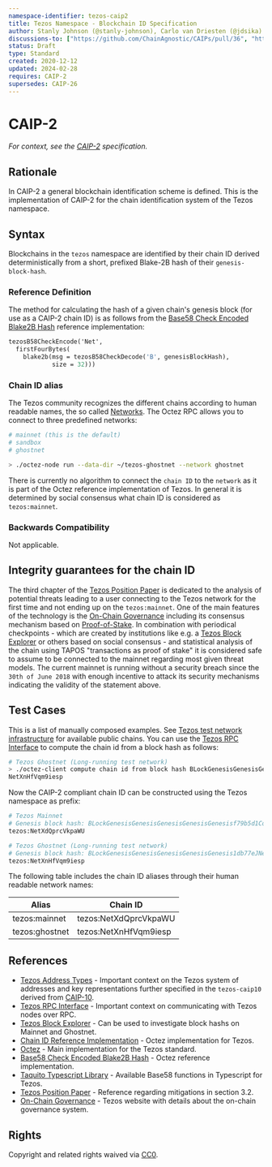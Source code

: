 ```yaml
---
namespace-identifier: tezos-caip2
title: Tezos Namespace - Blockchain ID Specification
author: Stanly Johnson (@stanly-johnson), Carlo van Driesten (@jdsika)
discussions-to: ["https://github.com/ChainAgnostic/CAIPs/pull/36", "https://gitlab.com/tezos/tezos/-/issues/1029", https://github.com/ChainAgnostic/namespaces/pull/40]
status: Draft
type: Standard
created: 2020-12-12
updated: 2024-02-28
requires: CAIP-2
supersedes: CAIP-26
---
```



# CAIP-2

*For context, see the [CAIP-2][] specification.*

## Rationale

In CAIP-2 a general blockchain identification scheme is defined. This is the implementation of CAIP-2 for the chain identification system of the Tezos namespace.

## Syntax

Blockchains in the `tezos` namespace are identified by their chain ID derived deterministically from a short, prefixed Blake-2B hash of their `genesis-block-hash`.

### Reference Definition

The method for calculating the hash of a given chain's genesis block (for use as a CAIP-2 chain ID) is as follows from the [Base58 Check Encoded Blake2B Hash][] reference implementation:

```ocaml
tezosB58CheckEncode('Net',
  firstFourBytes(
    blake2b(msg = tezosB58CheckDecode('B', genesisBlockHash),
            size = 32)))
```

### Chain ID alias

The Tezos community recognizes the different chains according to human readable names, the so called [Networks][]. The Octez RPC allows you to connect to three predefined networks:

```bash
# mainnet (this is the default)
# sandbox
# ghostnet

> ./octez-node run --data-dir ~/tezos-ghostnet --network ghostnet
```

There is currently no algorithm to connect the `chain ID` to the `network` as it is part of the Octez reference implementation of Tezos. In general it is determined by social consensus what chain ID is considered as `tezos:mainnet`.

### Backwards Compatibility

Not applicable.

## Integrity guarantees for the chain ID

The third chapter of the [Tezos Position Paper][] is dedicated to the analysis of potential threats leading to a user connecting to the Tezos network for the first time and not ending up on the `tezos:mainnet`. One of the main features of the technology is the [On-Chain Governance][] including its consensus mechanism based on [Proof-of-Stake][]. In combination with periodical checkpoints - which are created by institutions like e.g. a [Tezos Block Explorer][] or others based on social consensus - and statistical analysis of the chain using TAPOS "transactions as proof of stake" it is considered safe to assume to be connected to the mainnet regarding most given threat models. The current mainnet is running without a security breach since the `30th of June 2018` with enough incentive to attack its security mechanisms indicating the validity of the statement above.

## Test Cases

This is a list of manually composed examples. See [Tezos test network infrastructure][] for available public chains. You can use the [Tezos RPC Interface][] to compute the chain id from a block hash as follows:

```bash
# Tezos Ghostnet (Long-running test network)
> ./octez-client compute chain id from block hash BLockGenesisGenesisGenesisGenesisGenesis1db77eJNeJ9
NetXnHfVqm9iesp
```

Now the CAIP-2 compliant chain ID can be constructed using the Tezos namespace as prefix:

```bash
# Tezos Mainnet
# Genesis block hash: BLockGenesisGenesisGenesisGenesisGenesisf79b5d1CoW2
tezos:NetXdQprcVkpaWU

# Tezos Ghostnet (Long-running test network)
# Genesis block hash: BLockGenesisGenesisGenesisGenesisGenesis1db77eJNeJ9
tezos:NetXnHfVqm9iesp
```

The following table includes the chain ID aliases through their human readable network names:

| Alias          | Chain ID                         |
| -------------- | -------------------------------- |
| tezos:mainnet  | tezos:NetXdQprcVkpaWU            |
| tezos:ghostnet | tezos:NetXnHfVqm9iesp            |

## References

- [Tezos Address Types][] - Important context on the Tezos system of addresses and key representations further specified in the `tezos-caip10` derived from [CAIP-10].
- [Tezos RPC Interface][] - Important context on communicating with Tezos nodes over RPC.
- [Tezos Block Explorer][] - Can be used to investigate block hashs on Mainnet and Ghostnet.
- [Chain ID Reference Implementation][] - Octez implementation for Tezos.
- [Octez][] - Main implementation for the Tezos standard.
- [Base58 Check Encoded Blake2B Hash][] - Octez reference implementation.
- [Taquito Typescript Library][] - Available Base58 functions in Typescript for Tezos.
- [Tezos Position Paper][] - Reference regarding mitigations in section 3.2.
- [On-Chain Governance][] - Tezos website with details about the on-chain governance system.

[CAIP-2]: https://chainagnostic.org/CAIPs/caip-2
[Tezos Address Types]: https://tezos.gitlab.io/introduction/howtouse.html#implicit-accounts-and-smart-contracts
[Tezos RPC Interface]: https://tezos.gitlab.io/introduction/howtouse.html#rpc-interface
[Networks]: http://tezos.gitlab.io/user/multinetwork.html?highlight=network%20name#test-networks
[Tezos Block Explorer]: https://tzstats.com/
[Chain ID Reference Implementation]: https://gitlab.com/tezos/tezos/-/blob/5bb8fd589cc8777f44c795b71acf3e0a5dcac06f/src/lib_crypto/chain_id.ml
[Octez]: https://research-development.nomadic-labs.com/announcing-octez.html
[Base58 Check Encoded Blake2B Hash]: https://gitlab.com/tezos/tezos/-/blob/5bb8fd589cc8777f44c795b71acf3e0a5dcac06f/src/lib_crypto/blake2B.ml
[Taquito Typescript Library]: https://tezostaquito.io/typedoc/functions/_taquito_utils.b58decode#b58decode
[CAIP-10]: https://chainagnostic.org/CAIPs/caip-10
[Tezos test network infrastructure]: https://teztnets.com/
[Tezos Position Paper]: https://tezos.com/position-paper.pdf
[On-Chain Governance]: https://tezos.com/governance
[Proof-of-Stake]: http://tezos.gitlab.io/active/proof_of_stake.html

## Rights

Copyright and related rights waived via [CC0](https://creativecommons.org/publicdomain/zero/1.0/).
